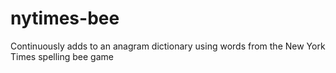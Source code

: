 # nytimes-bee
Continuously adds to an anagram dictionary using words from the New York Times spelling bee game
